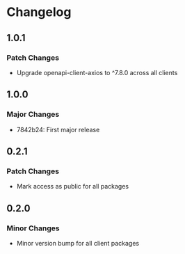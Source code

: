 # Changelog

## 1.0.1

### Patch Changes

- Upgrade openapi-client-axios to ^7.8.0 across all clients

## 1.0.0

### Major Changes

- 7842b24: First major release

## 0.2.1

### Patch Changes

- Mark access as public for all packages

## 0.2.0

### Minor Changes

- Minor version bump for all client packages
